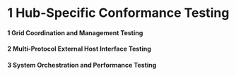 # 1 Hub-Specific Conformance Testing


#### 1 Grid Coordination and Management Testing


#### 2 Multi-Protocol External Host Interface Testing


#### 3 System Orchestration and Performance Testing

